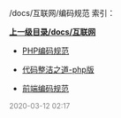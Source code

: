 /docs/互联网/编码规范 索引：


**[上一级目录/docs/互联网](/docs/互联网/index.md)**

- [PHP编码规范](/docs/互联网/编码规范/PHP编码规范.md)

- [代码整洁之道-php版](/docs/互联网/编码规范/代码整洁之道-php版.md)

- [前端编码规范](/docs/互联网/编码规范/前端编码规范.md)


<font size=2 color='grey'> 2020-03-12 02:17 </font>